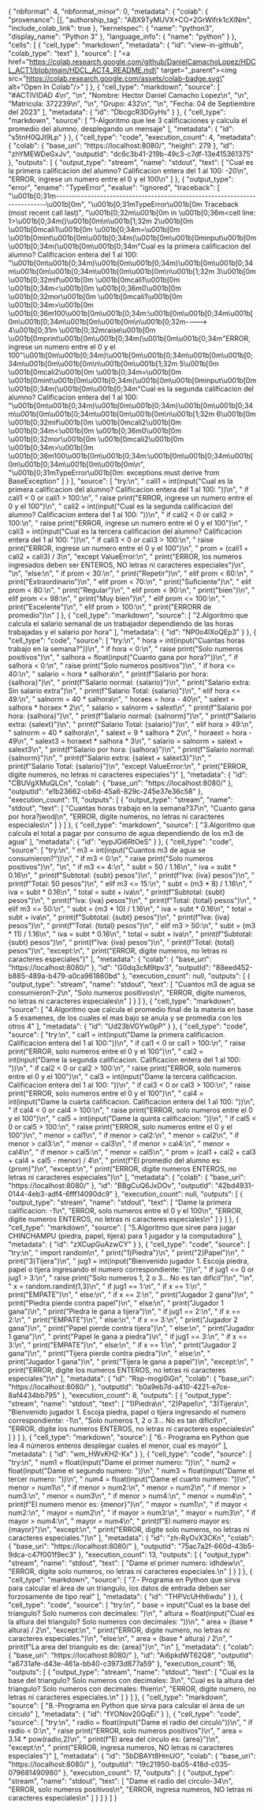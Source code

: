 {
  "nbformat": 4,
  "nbformat_minor": 0,
  "metadata": {
    "colab": {
      "provenance": [],
      "authorship_tag": "ABX9TyMUVX+CO+2GrWifrk1cXlNm",
      "include_colab_link": true
    },
    "kernelspec": {
      "name": "python3",
      "display_name": "Python 3"
    },
    "language_info": {
      "name": "python"
    }
  },
  "cells": [
    {
      "cell_type": "markdown",
      "metadata": {
        "id": "view-in-github",
        "colab_type": "text"
      },
      "source": [
        "<a href=\"https://colab.research.google.com/github/DanielCamachoLopez/HDCL_ACT1/blob/main/HDCL_ACT4_README.md\" target=\"_parent\"><img src=\"https://colab.research.google.com/assets/colab-badge.svg\" alt=\"Open In Colab\"/></a>"
      ]
    },
    {
      "cell_type": "markdown",
      "source": [
        "#ACTIVIDAD 4\n",
        "\n",
        "Nombre: Hector Daniel Camacho Lopez\n",
        "\n",
        "Matricula: 372239\n",
        "\n",
        "Grupo: 432\n",
        "\n",
        "Fecha: 04 de Septiembre del 2023"
      ],
      "metadata": {
        "id": "DbcgcR3DGyHs"
      }
    },
    {
      "cell_type": "markdown",
      "source": [
        "1-Algoritmo que lee 3 calificaciones y calcula el promedio del alumno, desplegando un mensaje"
      ],
      "metadata": {
        "id": "s5tnH0QJI9Lp"
      }
    },
    {
      "cell_type": "code",
      "execution_count": 4,
      "metadata": {
        "colab": {
          "base_uri": "https://localhost:8080/",
          "height": 279
        },
        "id": "zhYMEWDeGxJv",
        "outputId": "dc6c3b41-219b-49c3-c7df-13e415361375"
      },
      "outputs": [
        {
          "output_type": "stream",
          "name": "stdout",
          "text": [
            "Cual es la primera calificacion del alumno? Calificacion entera del 1 al 100: -20\n",
            "ERROR, ingrese un numero entre el 0 y el 100\n"
          ]
        },
        {
          "output_type": "error",
          "ename": "TypeError",
          "evalue": "ignored",
          "traceback": [
            "\u001b[0;31m---------------------------------------------------------------------------\u001b[0m",
            "\u001b[0;31mTypeError\u001b[0m                                 Traceback (most recent call last)",
            "\u001b[0;32m<ipython-input-4-2f52ff3acbc3>\u001b[0m in \u001b[0;36m<cell line: 1>\u001b[0;34m()\u001b[0m\n\u001b[1;32m      2\u001b[0m     \u001b[0mcali1\u001b[0m \u001b[0;34m=\u001b[0m \u001b[0mint\u001b[0m\u001b[0;34m(\u001b[0m\u001b[0minput\u001b[0m\u001b[0;34m(\u001b[0m\u001b[0;34m\"Cual es la primera calificacion del alumno? Calificacion entera del 1 al 100: \"\u001b[0m\u001b[0;34m)\u001b[0m\u001b[0;34m)\u001b[0m\u001b[0;34m\u001b[0m\u001b[0;34m\u001b[0m\u001b[0m\n\u001b[1;32m      3\u001b[0m     \u001b[0;32mif\u001b[0m \u001b[0mcali1\u001b[0m \u001b[0;34m<\u001b[0m \u001b[0;36m0\u001b[0m \u001b[0;32mor\u001b[0m \u001b[0mcali1\u001b[0m \u001b[0;34m>\u001b[0m \u001b[0;36m100\u001b[0m\u001b[0;34m:\u001b[0m\u001b[0;34m\u001b[0m\u001b[0;34m\u001b[0m\u001b[0m\n\u001b[0;32m----> 4\u001b[0;31m       \u001b[0;32mraise\u001b[0m \u001b[0mprint\u001b[0m\u001b[0;34m(\u001b[0m\u001b[0;34m\"ERROR, ingrese un numero entre el 0 y el 100\"\u001b[0m\u001b[0;34m)\u001b[0m\u001b[0;34m\u001b[0m\u001b[0;34m\u001b[0m\u001b[0m\n\u001b[0m\u001b[1;32m      5\u001b[0m     \u001b[0mcali2\u001b[0m \u001b[0;34m=\u001b[0m \u001b[0mint\u001b[0m\u001b[0;34m(\u001b[0m\u001b[0minput\u001b[0m\u001b[0;34m(\u001b[0m\u001b[0;34m\"Cual es la segunda calificacion del alumno? Calificacion entera del 1 al 100: \"\u001b[0m\u001b[0;34m)\u001b[0m\u001b[0;34m)\u001b[0m\u001b[0;34m\u001b[0m\u001b[0;34m\u001b[0m\u001b[0m\n\u001b[1;32m      6\u001b[0m     \u001b[0;32mif\u001b[0m \u001b[0mcali2\u001b[0m \u001b[0;34m<\u001b[0m \u001b[0;36m0\u001b[0m \u001b[0;32mor\u001b[0m \u001b[0mcali2\u001b[0m \u001b[0;34m>\u001b[0m \u001b[0;36m100\u001b[0m\u001b[0;34m:\u001b[0m\u001b[0;34m\u001b[0m\u001b[0;34m\u001b[0m\u001b[0m\n",
            "\u001b[0;31mTypeError\u001b[0m: exceptions must derive from BaseException"
          ]
        }
      ],
      "source": [
        "try:\n",
        "    cali1 = int(input(\"Cual es la primera calificacion del alumno? Calificacion entera del 1 al 100: \"))\n",
        "    if cali1 < 0 or cali1 > 100:\n",
        "      raise print(\"ERROR, ingrese un numero entre el 0 y el 100\")\n",
        "    cali2 = int(input(\"Cual es la segunda calificacion del alumno? Calificacion entera del 1 al 100: \"))\n",
        "    if cali2 < 0 or cali2 > 100:\n",
        "      raise print(\"ERROR, ingrese un numero entre el 0 y el 100\")\n",
        "    cali3 = int(input(\"Cual es la tercera calificacion del alumno? Calificacion entera del 1 al 100: \"))\n",
        "    if cali3 < 0 or cali3 > 100:\n",
        "      raise print(\"ERROR, ingrese un numero entre el 0 y el 100\")\n",
        "    prom = (cali1 + cali2 + cali3) / 3\n",
        "except ValueError:\n",
        "    print(\"ERROR, los numeros ingresados deben ser ENTEROS, NO letras ni caracteres especiales\")\n",
        "\n",
        "else:\n",
        "    if prom < 30:\n",
        "        print(\"Repetir\")\n",
        "    elif prom < 60:\n",
        "        print(\"Extraordinario\")\n",
        "    elif prom < 70:\n",
        "        print(\"Suficiente\")\n",
        "    elif prom < 80:\n",
        "        print(\"Regular\")\n",
        "    elif prom < 90:\n",
        "        print(\"bien\")\n",
        "    elif prom <= 98:\n",
        "        print(\"Muy bien\")\n",
        "    elif prom <= 100:\n",
        "        print(\"Excelente\")\n",
        "    elif prom > 100:\n",
        "        print(\"ERRORR de promedio\")\n"
      ]
    },
    {
      "cell_type": "markdown",
      "source": [
        "2.Algoritmo que calcula el salario semanal de un trabajador dependiendo de las horas trabajadas y el salario por hora"
      ],
      "metadata": {
        "id": "NP0o4lXoQEp3"
      }
    },
    {
      "cell_type": "code",
      "source": [
        "try:\n",
        "    hora = int(input(\"Cuantas horas trabajo en la semana?\"))\n",
        "    if hora < 0:\n",
        "        raise print(\"Solo numeros positivos\")\n",
        "    salhora = float(input(\"Cuanto gana por hora?\"))\n",
        "    if salhora < 0:\n",
        "        raise print(\"Solo numeros positivos\")\n",
        "    if hora <= 40:\n",
        "      salario = hora * salhora\n",
        "      print(f\"Salario por hora: {salhora}\")\n",
        "      print(f\"Salario normal: {salario}\")\n",
        "      print(\"Salario extra: Sin salario extra\")\n",
        "      print(f\"Salario Total: {salario}\")\n",
        "    elif hora <= 49:\n",
        "      salnorm = 40 * salhora\n",
        "      horaex = hora - 40\n",
        "      salext = salhora * horaex * 2\n",
        "      salario = salnorm + salext\n",
        "      print(f\"Salario por hora: {salhora}\")\n",
        "      print(f\"Salario normal: {salnorm}\")\n",
        "      print(f\"Salario extra: {salext}\")\n",
        "      print(f\"Salario Total: {salario}\")\n",
        "    elif hora > 49:\n",
        "      salnorm = 40 * salhora\n",
        "      salext = 9 * salhora * 2\n",
        "      horaext = hora - 49\n",
        "      salext3 = horaext * salhora * 3\n",
        "      salario = salnorm + salext + salext3\n",
        "      print(f\"Salario por hora: {salhora}\")\n",
        "      print(f\"Salario normal: {salnorm}\")\n",
        "      print(f\"Salario extra: {salext + salext3}\")\n",
        "      print(f\"Salario Total: {salario}\")\n",
        "except ValueError:\n",
        "    print(\"ERROR, digite numeros, no letras ni caracteres especiales\")"
      ],
      "metadata": {
        "id": "CBUVgXMuQLCn",
        "colab": {
          "base_uri": "https://localhost:8080/"
        },
        "outputId": "e1b23662-cb6d-45a6-829c-245e37e36c58"
      },
      "execution_count": 11,
      "outputs": [
        {
          "output_type": "stream",
          "name": "stdout",
          "text": [
            "Cuantas horas trabajo en la semana?37\n",
            "Cuanto gana por hora?jwodj\n",
            "ERROR, digite numeros, no letras ni caracteres especiales\n"
          ]
        }
      ]
    },
    {
      "cell_type": "markdown",
      "source": [
        "3.Algoritmo que calcula el total a pagar por consumo de agua dependiendo de los m3 de agua"
      ],
      "metadata": {
        "id": "eypJGi6RtOeS"
      }
    },
    {
      "cell_type": "code",
      "source": [
        "try:\n",
        "    m3 = int(input(\"Cuantos m3 de agua se consumieron?\"))\n",
        "    if m3 < 0:\n",
        "        raise print(\"Solo numeros positivos\")\n",
        "\n",
        "    if m3 <= 4:\n",
        "      subt = 50 / 1.16\n",
        "      iva = subt * 0.16\n",
        "      print(f\"Subtotal: {subt} pesos\")\n",
        "      print(f\"Iva: {iva} pesos\")\n",
        "      print(f\"Total: 50 pesos\")\n",
        "    elif m3 <= 15:\n",
        "      subt = (m3 * 8) / 1.16\n",
        "      iva = subt * 0.16\n",
        "      total = subt + iva\n",
        "      print(f\"Subtotal: {subt} pesos\")\n",
        "      print(f\"Iva: {iva} pesos\")\n",
        "      print(f\"Total: {total} pesos\")\n",
        "    elif m3 <= 50:\n",
        "      subt = (m3 * 10) / 1.16\n",
        "      iva = subt * 0.16\n",
        "      total = subt + iva\n",
        "      print(f\"Subtotal: {subt} pesos\")\n",
        "      print(f\"Iva: {iva} pesos\")\n",
        "      print(f\"Total: {total} pesos\")\n",
        "    elif m3 > 50:\n",
        "      subt = (m3 * 11) / 1.16\n",
        "      iva = subt * 0.16\n",
        "      total = subt + iva\n",
        "      print(f\"Subtotal: {subt} pesos\")\n",
        "      print(f\"Iva: {iva} pesos\")\n",
        "      print(f\"Total: {total} pesos\")\n",
        "except:\n",
        "    print(\"ERROR, digite numeros, no letras ni caracteres especiales\")"
      ],
      "metadata": {
        "colab": {
          "base_uri": "https://localhost:8080/"
        },
        "id": "G0dq3cM9tpv3",
        "outputId": "88eed452-b885-489a-b479-a0ca961860bd"
      },
      "execution_count": null,
      "outputs": [
        {
          "output_type": "stream",
          "name": "stdout",
          "text": [
            "Cuantos m3 de agua se consumieron?-2\n",
            "Solo numeros positivos\n",
            "ERROR, digite numeros, no letras ni caracteres especiales\n"
          ]
        }
      ]
    },
    {
      "cell_type": "markdown",
      "source": [
        "4.Algoritmo que calcula el promedio final de la materia en base a 5 examenes, de los cuales el mas bajo se anula y se promedia con los otros 4"
      ],
      "metadata": {
        "id": "Ud23bVGYw0pP"
      }
    },
    {
      "cell_type": "code",
      "source": [
        "try:\n",
        "    cal1 = int(input(\"Dame la primera calificacion. Calificacion entera del 1 al 100:\"))\n",
        "    if cal1 < 0 or cal1 > 100:\n",
        "        raise print(\"ERROR, solo numeros entre el 0 y el 100\")\n",
        "    cal2 = int(input(\"Dame la segunda calificacion. Calificacion entera del 1 al 100: \"))\n",
        "    if cal2 < 0 or cal2 > 100:\n",
        "        raise print(\"ERROR, solo numeros entre el 0 y el 100\")\n",
        "    cal3 = int(input(\"Dame la tercera calificacion. Calificacion entera del 1 al 100: \"))\n",
        "    if cal3 < 0 or cal3 > 100:\n",
        "        raise print(\"ERROR, solo numeros entre el 0 y el 100\")\n",
        "    cal4 = int(input(\"Dame la cuarta calificacion. Calificacion entera del 1 al 100: \"))\n",
        "    if cal4 < 0 or cal4 > 100:\n",
        "        raise print(\"ERROR, solo numeros entre el 0 y el 100\")\n",
        "    cal5 = int(input(\"Dame la quinta calificacion: \"))\n",
        "    if cal5 < 0 or cal5 > 100:\n",
        "        raise print(\"ERROR, solo numeros entre el 0 y el 100\")\n",
        "    menor = cal1\n",
        "    if menor > cal2:\n",
        "        menor = cal2\n",
        "    if menor > cal3:\n",
        "        menor = cal3\n",
        "    if menor > cal4:\n",
        "        menor = cal4\n",
        "    if menor > cal5:\n",
        "        menor = cal5\n",
        "    prom = (cal1 + cal2 + cal3 + cal4 + cal5 - menor) / 4\n",
        "    print(f\"El promedio del alumno es: {prom}\")\n",
        "except:\n",
        "    print(\"ERROR, digite numeros ENTEROS, no letras ni caracteres especiales\")\n"
      ],
      "metadata": {
        "colab": {
          "base_uri": "https://localhost:8080/"
        },
        "id": "BBgCuQ6JxDOv",
        "outputId": "42bd4931-0144-4eb3-adf4-6fff14090dc9"
      },
      "execution_count": null,
      "outputs": [
        {
          "output_type": "stream",
          "name": "stdout",
          "text": [
            "Dame la primera calificacion: -1\n",
            "ERROR, solo numeros entre el 0 y el 100\n",
            "ERROR, digite numeros ENTEROS, no letras ni caracteres especiales\n"
          ]
        }
      ]
    },
    {
      "cell_type": "markdown",
      "source": [
        "5.Algoritmo que sirve para jugar CHINCHAMPU (piedra, papel, tijera) para 1 jugador y la computadora"
      ],
      "metadata": {
        "id": "zXCupGuAzwCY"
      }
    },
    {
      "cell_type": "code",
      "source": [
        "try:\n",
        "    import random\n",
        "    print(\"1)Piedra\")\n",
        "    print(\"2)Papel\")\n",
        "    print(\"3)Tijera\")\n",
        "    jug1 = int(input(\"Bienvenido jugador 1. Escoja piedra, papel o tijera ingresando el numero correspondiente: \"))\n",
        "    if jug1 <= 0 or jug1 > 3:\n",
        "      raise print(\"Solo numeros 1, 2 o 3... No es tan dificil\")\n",
        "\n",
        "    x = random.randint(1,3)\n",
        "    if jug1 == 1:\n",
        "      if x == 1:\n",
        "        print(\"EMPATE\")\n",
        "      else:\n",
        "        if x == 2:\n",
        "          print(\"Jugador 2 gana\")\n",
        "          print(\"Piedra pierde contra papel\")\n",
        "        else:\n",
        "          print(\"Jugador 1 gana\")\n",
        "          print(\"Piedra le gana a tijera\")\n",
        "    if jug1 == 2:\n",
        "      if x == 2:\n",
        "        print(\"EMPATE\")\n",
        "      else:\n",
        "        if x == 3:\n",
        "          print(\"Jugador 2 gana\")\n",
        "          print(\"Papel pierde contra tijera\")\n",
        "        else:\n",
        "          print(\"Jugador 1 gana\")\n",
        "          print(\"Papel le gana a piedra\")\n",
        "    if jug1 == 3:\n",
        "      if x == 3:\n",
        "        print(\"EMPATE\")\n",
        "      else:\n",
        "        if x == 1:\n",
        "          print(\"Jugador 2 gana\")\n",
        "          print(\"Tijera pierde contra piedra\")\n",
        "        else:\n",
        "          print(\"Jugador 1 gana\")\n",
        "          print(\"Tijera le gana a papel\")\n",
        "except:\n",
        "    print(\"ERROR, digite los numeros ENTEROS, no letras ni caracteres especiales\")\n"
      ],
      "metadata": {
        "id": "Rsp-mogi0iGn",
        "colab": {
          "base_uri": "https://localhost:8080/"
        },
        "outputId": "b0a9eb7d-a410-4221-e7ce-8af4434bb795"
      },
      "execution_count": 8,
      "outputs": [
        {
          "output_type": "stream",
          "name": "stdout",
          "text": [
            "1)Piedra\n",
            "2)Papel\n",
            "3)Tijera\n",
            "Bienvenido jugador 1. Escoja piedra, papel o tijera ingresando el numero correspondiente: -1\n",
            "Solo numeros 1, 2 o 3... No es tan dificil\n",
            "ERROR, digite los numeros ENTEROS, no letras ni caracteres especiales\n"
          ]
        }
      ]
    },
    {
      "cell_type": "markdown",
      "source": [
        "6.- Programa en Python que lea 4 números enteros desplegar cuales el menor, cual es mayor"
      ],
      "metadata": {
        "id": "wm_HWvKH2-Kx"
      }
    },
    {
      "cell_type": "code",
      "source": [
        "try:\n",
        "    num1 = float(input(\"Dame el primer numero: \"))\n",
        "    num2 = float(input(\"Dame el segundo numero: \"))\n",
        "    num3 = float(input(\"Dame el tercer numero: \"))\n",
        "    num4 = float(input(\"Dame el cuarto numero: \"))\n",
        "    menor = num1\n",
        "    if menor > num2:\n",
        "      menor = num2\n",
        "    if menor > num3:\n",
        "      menor = num3\n",
        "    if menor > num4:\n",
        "      menor = num4\n",
        "    print(f\"El numero menor es: {menor}\")\n",
        "    mayor = num1\n",
        "    if mayor < num2:\n",
        "        mayor = num2\n",
        "    if mayor > num3:\n",
        "      mayor = num3\n",
        "    if mayor > num4:\n",
        "      mayor = num4\n",
        "    print(f\"El numero mayor es: {mayor}\")\n",
        "except:\n",
        "    print(\"ERROR, digite solo numeros, no letras ni caracteres especiales.\")\n"
      ],
      "metadata": {
        "id": "zh-RyOvX3CKn",
        "colab": {
          "base_uri": "https://localhost:8080/"
        },
        "outputId": "75ac7a2f-660d-43b5-9dca-c47f001f9ec3"
      },
      "execution_count": 13,
      "outputs": [
        {
          "output_type": "stream",
          "name": "stdout",
          "text": [
            "Dame el primer numero: idhdew\n",
            "ERROR, digite solo numeros, no letras ni caracteres especiales.\n"
          ]
        }
      ]
    },
    {
      "cell_type": "markdown",
      "source": [
        "7.- Programa en Python que sirva para calcular el área de un triangulo, los datos de entrada deben ser forzosamente de tipo real"
      ],
      "metadata": {
        "id": "THPVcUHh6wdu"
      }
    },
    {
      "cell_type": "code",
      "source": [
        "try:\n",
        "    base = input(\"Cual es la base del triangulo? Solo numeros con decimales: \")\n",
        "    altura = float(input(\"Cual es la altura del triangulo? Solo numeros con decimales: \"))\n",
        "    area = (base * altura) / 2\n",
        "except:\n",
        "    print(\"ERROR, digite numero, no letras ni caracteres especiales.\")\n",
        "else:\n",
        "    area = (base * altura) / 2\n",
        "    print(f\"La area del triangulo es de: {area}\")\n",
        "\n"
      ],
      "metadata": {
        "colab": {
          "base_uri": "https://localhost:8080/"
        },
        "id": "Ai6pkdWT62Q8",
        "outputId": "a6731afe-d43e-461a-bb40-c3973d877a59"
      },
      "execution_count": 16,
      "outputs": [
        {
          "output_type": "stream",
          "name": "stdout",
          "text": [
            "Cual es la base del triangulo? Solo numeros con decimales: 3\n",
            "Cual es la altura del triangulo? Solo numeros con decimales: fhien\n",
            "ERROR, digite numero, no letras ni caracteres especiales.\n"
          ]
        }
      ]
    },
    {
      "cell_type": "markdown",
      "source": [
        "8.-Programa en Python que sirva para calcular el área de un circulo"
      ],
      "metadata": {
        "id": "fYONov20GqEi"
      }
    },
    {
      "cell_type": "code",
      "source": [
        "try:\n",
        "  radio = float(input(\"Dame el radio del circulo\"))\n",
        "  if radio < 0:\n",
        "    raise print(\"ERROR, solo numeros positivos\")\n",
        "  area = 3.14 * pow(radio,2)\n",
        "  print(f\"El area del circulo es: {area}\")\n",
        "except:\n",
        "  print(\"ERROR, ingresa numeros, NO letras ni caracteres especiales\")"
      ],
      "metadata": {
        "id": "5bDBAYt8HmUO",
        "colab": {
          "base_uri": "https://localhost:8080/"
        },
        "outputId": "19c21950-ba05-418d-c035-079681490980"
      },
      "execution_count": 17,
      "outputs": [
        {
          "output_type": "stream",
          "name": "stdout",
          "text": [
            "Dame el radio del circulo-34\n",
            "ERROR, solo numeros positivos\n",
            "ERROR, ingresa numeros, NO letras ni caracteres especiales\n"
          ]
        }
      ]
    }
  ]
}